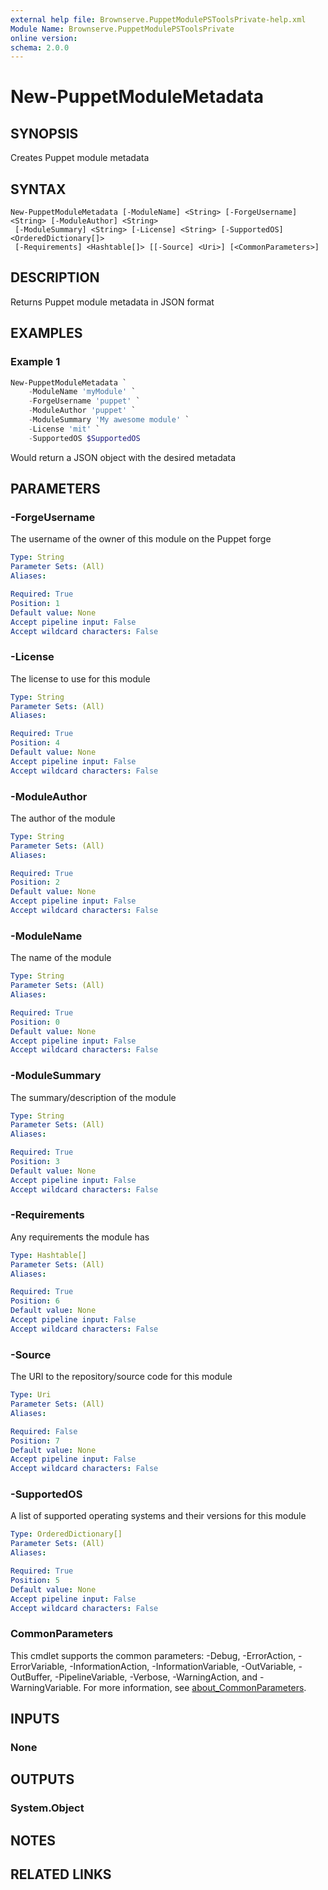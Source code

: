 ```yaml
---
external help file: Brownserve.PuppetModulePSToolsPrivate-help.xml
Module Name: Brownserve.PuppetModulePSToolsPrivate
online version:
schema: 2.0.0
---
```


# New-PuppetModuleMetadata

## SYNOPSIS
Creates Puppet module metadata

## SYNTAX

```
New-PuppetModuleMetadata [-ModuleName] <String> [-ForgeUsername] <String> [-ModuleAuthor] <String>
 [-ModuleSummary] <String> [-License] <String> [-SupportedOS] <OrderedDictionary[]>
 [-Requirements] <Hashtable[]> [[-Source] <Uri>] [<CommonParameters>]
```

## DESCRIPTION
Returns Puppet module metadata in JSON format

## EXAMPLES

### Example 1
```powershell
New-PuppetModuleMetadata `
    -ModuleName 'myModule' `
    -ForgeUsername 'puppet' `
    -ModuleAuthor 'puppet' `
    -ModuleSummary 'My awesome module' `
    -License 'mit' `
    -SupportedOS $SupportedOS
```

Would return a JSON object with the desired metadata

## PARAMETERS

### -ForgeUsername
The username of the owner of this module on the Puppet forge

```yaml
Type: String
Parameter Sets: (All)
Aliases:

Required: True
Position: 1
Default value: None
Accept pipeline input: False
Accept wildcard characters: False
```

### -License
The license to use for this module

```yaml
Type: String
Parameter Sets: (All)
Aliases:

Required: True
Position: 4
Default value: None
Accept pipeline input: False
Accept wildcard characters: False
```

### -ModuleAuthor
The author of the module

```yaml
Type: String
Parameter Sets: (All)
Aliases:

Required: True
Position: 2
Default value: None
Accept pipeline input: False
Accept wildcard characters: False
```

### -ModuleName
The name of the module

```yaml
Type: String
Parameter Sets: (All)
Aliases:

Required: True
Position: 0
Default value: None
Accept pipeline input: False
Accept wildcard characters: False
```

### -ModuleSummary
The summary/description of the module

```yaml
Type: String
Parameter Sets: (All)
Aliases:

Required: True
Position: 3
Default value: None
Accept pipeline input: False
Accept wildcard characters: False
```

### -Requirements
Any requirements the module has

```yaml
Type: Hashtable[]
Parameter Sets: (All)
Aliases:

Required: True
Position: 6
Default value: None
Accept pipeline input: False
Accept wildcard characters: False
```

### -Source
The URI to the repository/source code for this module

```yaml
Type: Uri
Parameter Sets: (All)
Aliases:

Required: False
Position: 7
Default value: None
Accept pipeline input: False
Accept wildcard characters: False
```

### -SupportedOS
A list of supported operating systems and their versions for this module

```yaml
Type: OrderedDictionary[]
Parameter Sets: (All)
Aliases:

Required: True
Position: 5
Default value: None
Accept pipeline input: False
Accept wildcard characters: False
```

### CommonParameters
This cmdlet supports the common parameters: -Debug, -ErrorAction, -ErrorVariable, -InformationAction, -InformationVariable, -OutVariable, -OutBuffer, -PipelineVariable, -Verbose, -WarningAction, and -WarningVariable. For more information, see [about_CommonParameters](http://go.microsoft.com/fwlink/?LinkID=113216).

## INPUTS

### None
## OUTPUTS

### System.Object
## NOTES

## RELATED LINKS
